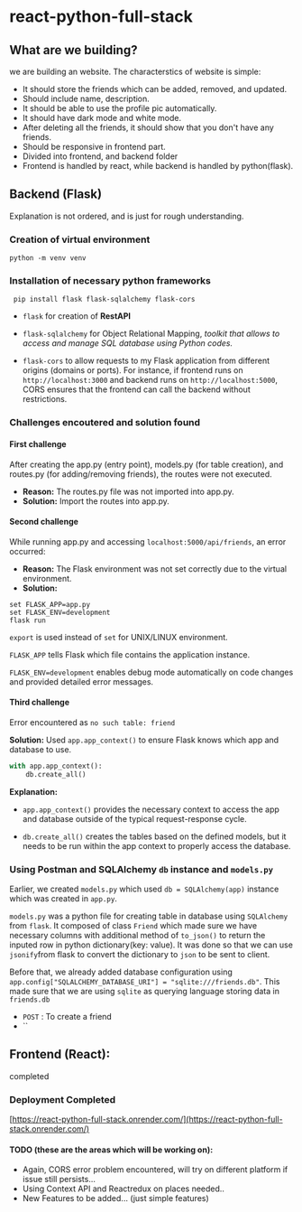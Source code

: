 # react-python-full-stack

## What are we building?
we are building an website. The characterstics of website is simple:
- It should store the friends which can be added, removed, and updated.
- Should include name, description.
- It should be able to use the profile pic automatically.
- It should have dark mode and white mode.
- After deleting all the friends, it should show that you don't have any friends.
- Should be responsive in frontend part.
- Divided into frontend, and backend folder
- Frontend is handled by react, while backend is handled by python(flask).

## Backend (Flask)
Explanation is not ordered, and is just for rough understanding.

### Creation of virtual environment
``python -m venv venv``
### Installation of necessary python frameworks
`` pip install flask flask-sqlalchemy flask-cors``

- ``flask`` for creation of **RestAPI**
- ``flask-sqlalchemy`` for Object Relational Mapping, *toolkit that allows to access and manage SQL database using Python codes.*

- ``flask-cors`` to allow requests to my Flask application from different origins (domains or ports). For instance, if frontend runs on ``http://localhost:3000`` and backend runs on ``http://localhost:5000``, CORS ensures that the frontend can call the backend without restrictions.

### Challenges encoutered and solution found

#### First challenge
After creating the app.py (entry point), models.py (for table creation), and routes.py (for adding/removing friends), the routes were not executed. 

- **Reason:** The routes.py file was not imported into app.py. 
- **Solution:** Import the routes into app.py.

#### Second challenge
While running app.py and accessing ``localhost:5000/api/friends``, an error occurred: 
- **Reason:** The Flask environment was not set correctly due to the virtual environment. 
- **Solution:** 
```shell
set FLASK_APP=app.py
set FLASK_ENV=development
flask run
```
``export`` is used instead of ``set`` for UNIX/LINUX environment.

``FLASK_APP`` tells Flask which file contains the application instance.

``FLASK_ENV=development`` enables debug mode automatically on code changes and provided detailed error messages.

#### Third challenge
Error encountered as ``no such table: friend``

**Solution:** Used ``app.app_context()`` to ensure Flask knows which app and database to use.
```python
with app.app_context(): 
    db.create_all()
```
**Explanation:**

- ``app.app_context()`` provides the necessary context to access the app and database outside of the typical request-response cycle.

- ``db.create_all()`` creates the tables based on the defined models, but it needs to be run within the app context to properly access the database.

### Using Postman and SQLAlchemy ``db`` instance and ``models.py``

Earlier, we created ``models.py`` which used ``db = SQLAlchemy(app)`` instance which was created in ``app.py``.

``models.py`` was a python file for creating table in database using ``SQLAlchemy`` from ``flask``. It composed of class ``Friend`` which made sure we have necessary columns with additional method of ``to_json()`` to return the inputed row in python dictionary(key: value). It was done so that we can use ``jsonify``from flask to convert the dictionary to ``json`` to be sent to client.

 Before that, we already added database configuration using ``app.config["SQLALCHEMY_DATABASE_URI"] = "sqlite:///friends.db"``. This made sure that we are using ``sqlite`` as querying language storing data in ``friends.db``


- ``POST`` :  To create a friend
- ``

## Frontend (React):
completed

### Deployment Completed
[https://react-python-full-stack.onrender.com/](https://react-python-full-stack.onrender.com/)

#### TODO (these are the areas which will be working on):
- Again, CORS error problem encountered, will try on different platform if issue still persists...
- Using Context API and Reactredux on places needed..
- New Features to be added... (just simple features)


